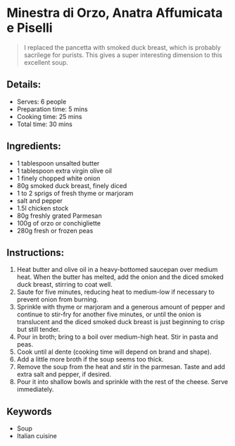 # Minestra di Orzo, Anatra Affumicata e Piselli

> I replaced the pancetta with smoked duck breast, which is probably sacrilege for purists. This gives a super interesting dimension to this excellent soup.

## Details:
* Serves: 6 people
* Preparation time: 5 mins
* Cooking time: 25 mins
* Total time: 30 mins

## Ingredients:
* 1 tablespoon unsalted butter
* 1 tablespoon extra virgin olive oil
* 1 finely chopped white onion
* 80g smoked duck breast, finely diced
* 1 to 2 sprigs of fresh thyme or marjoram
* salt and pepper
* 1.5l chicken stock
* 80g freshly grated Parmesan
* 100g of orzo or conchigliette
* 280g fresh or frozen peas

## Instructions:
1. Heat butter and olive oil in a heavy-bottomed saucepan over medium heat. When the butter has melted, add the onion and the diced smoked duck breast, stirring to coat well.
1. Saute for five minutes, reducing heat to medium-low if necessary to prevent onion from burning. 
1. Sprinkle with thyme or marjoram and a generous amount of pepper and continue to stir-fry for another five minutes, or until the onion is translucent and the diced smoked duck breast is just beginning to crisp but still tender.
1. Pour in broth; bring to a boil over medium-high heat. Stir in pasta and peas.
1. Cook until al dente (cooking time will depend on brand and shape).
1. Add a little more broth if the soup seems too thick.
1. Remove the soup from the heat and stir in the parmesan. Taste and add extra salt and pepper, if desired.
1. Pour it into shallow bowls and sprinkle with the rest of the cheese. Serve immediately. 

## Keywords
* Soup
* Italian cuisine